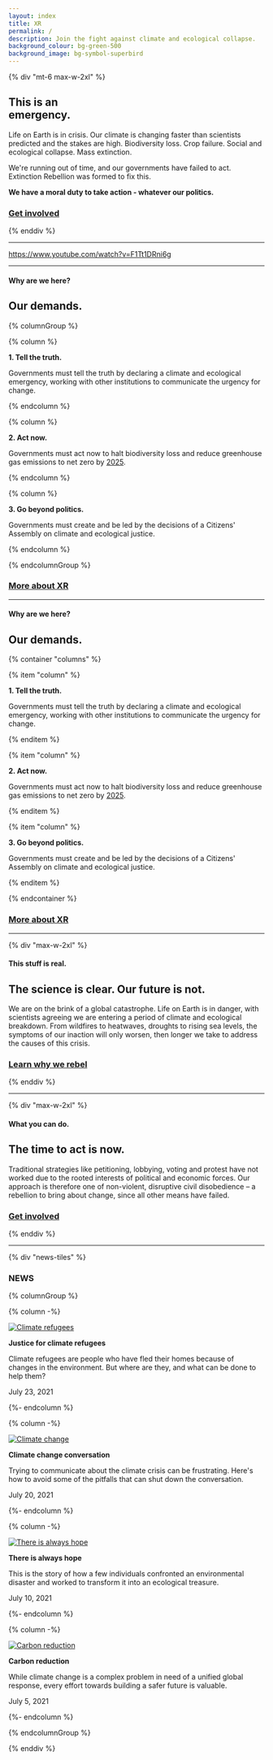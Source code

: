 ```yaml
---
layout: index
title: XR
permalink: /
description: Join the fight against climate and ecological collapse.
background_colour: bg-green-500
background_image: bg-symbol-superbird
---
```


{% div "mt-6 max-w-2xl" %}

## This is an <br>emergency.

Life on Earth is in crisis. Our climate is changing faster than scientists predicted and the stakes are high. Biodiversity loss. Crop failure. Social and ecological collapse. Mass extinction.

We're running out of time, and our governments have failed to act. Extinction Rebellion was formed to fix this.

**We have a moral duty to take action - whatever our politics.**

### [Get involved](/get-involved)

{% enddiv %}

- - -

https://www.youtube.com/watch?v=F1Tt1DRni6g

- - -

#### Why are we here?

## Our demands.

{% columnGroup %}

{% column %}

**1. Tell the truth.**

Governments must tell the truth by declaring a climate and ecological emergency, working with other institutions to communicate the urgency for change.

{% endcolumn %}

{% column %}

**2. Act now.**

Governments must act now to halt biodiversity loss and reduce greenhouse gas emissions to net zero by [2025](/donate).

{% endcolumn %}

{% column %}

**3. Go beyond politics.**

Governments must create and be led by the decisions of a Citizens' Assembly on climate and ecological justice.

{% endcolumn %}

{% endcolumnGroup %}

### [More about XR](/about-xr)

- - -

#### Why are we here?

## Our demands.

{% container "columns" %}

{% item "column" %}

**1. Tell the truth.**

Governments must tell the truth by declaring a climate and ecological emergency, working with other institutions to communicate the urgency for change.

{% enditem %}

{% item "column" %}

**2. Act now.**

Governments must act now to halt biodiversity loss and reduce greenhouse gas emissions to net zero by [2025](/donate).

{% enditem %}

{% item "column" %}

**3. Go beyond politics.**

Governments must create and be led by the decisions of a Citizens' Assembly on climate and ecological justice.

{% enditem %}

{% endcontainer %}

### [More about XR](/about-xr)

- - -

{% div "max-w-2xl" %}

#### This stuff is real.

## The science is clear. Our future is not.

We are on the brink of a global catastrophe. Life on Earth is in danger, with scientists agreeing we are entering a period of climate and ecological breakdown. From wildfires to heatwaves, droughts to rising sea levels, the symptoms of our inaction will only worsen, then longer we take to address the causes of this crisis.

### [Learn why we rebel](/why-rebel)

{% enddiv %}

- - -

{% div "max-w-2xl" %}

#### What you can do.

## The time to act is now.

Traditional strategies like petitioning, lobbying, voting and protest have not worked due to the rooted interests of political and economic forces. Our approach is therefore one of non-violent, disruptive civil disobedience – a rebellion to bring about change, since all other means have failed.

### [Get involved](/get-involved)

{% enddiv %}

- - -

{% div "news-tiles" %}

### NEWS

{% columnGroup %}

{% column -%}

[![Climate refugees](/images/news/news-1.jpg)](/news)

**Justice for climate refugees**

Climate refugees are people who have fled their homes because of changes in the environment. But where are they, and what can be done to help them?

July 23, 2021

{%- endcolumn %}

{% column -%}

[![Climate change](/images/news/news-2.jpg)](/news)

**Climate change conversation**

Trying to communicate about the climate crisis can be frustrating. Here's how to avoid some of the pitfalls that can shut down the conversation.

July 20, 2021

{%- endcolumn %}

{% column -%}

[![There is always hope](/images/news/news-3.jpg)](/news)

**There is always hope**

This is the story of how a few individuals confronted an environmental disaster and worked to transform it into an ecological treasure.

July 10, 2021

{%- endcolumn %}

{% column -%}

[![Carbon reduction](/images/news/news-4.jpg)](/news)

**Carbon reduction**

While climate change is a complex problem in need of a unified global response, every effort towards building a safer future is valuable.

July 5, 2021

{%- endcolumn %}

{% endcolumnGroup %}

{% enddiv %}
